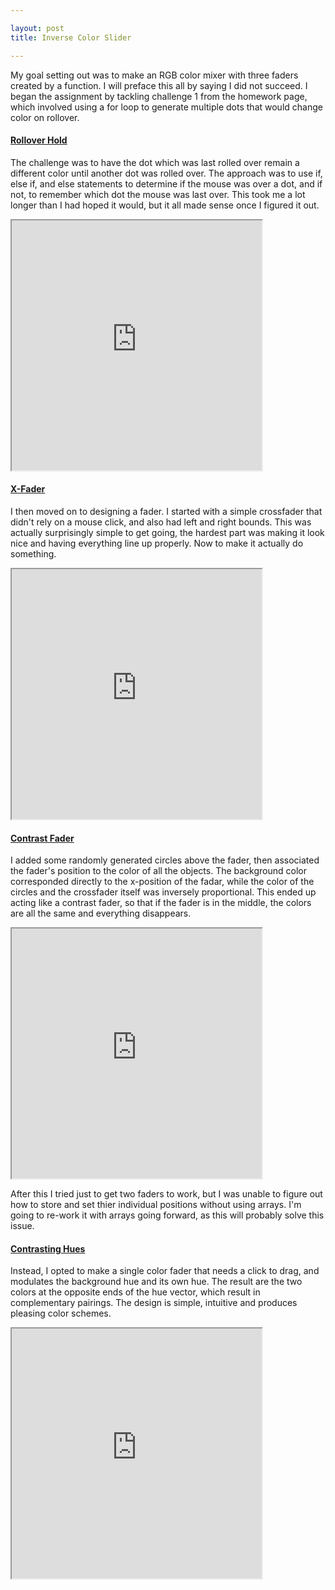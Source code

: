 ```yaml
---

layout: post
title: Inverse Color Slider

---
```


My goal setting out was to make an RGB color mixer with three faders created by a function. I will preface this all by saying I did not succeed. I began the assignment by tackling challenge 1 from the homework page, which involved using a for loop to generate multiple dots that would change color on rollover.

#### [Rollover Hold](https://alpha.editor.p5js.org/patchbae/sketches/S1ObN2ds-)
 The challenge was to have the dot which was last rolled over remain a different color until another dot was rolled over. The approach was to use if, else if, and else statements to determine if the mouse was over a dot, and if not, to remember which dot the mouse was last over. This took me a lot longer than I had hoped it would, but it all made sense once I figured it out. 
<iframe width="400" height="400" src="https://alpha.editor.p5js.org/embed/S1ObN2ds-" scrolling="no"></iframe>

#### [X-Fader](https://alpha.editor.p5js.org/patchbae/sketches/rJ2J_jusW)
I then moved on to designing a fader. I started with a simple crossfader that didn't rely on a mouse click, and also had left and right bounds. This was actually surprisingly simple to get going, the hardest part was making it look nice and having everything line up properly. Now to make it actually do something.
<iframe scrolling="no" width="400" height="400" src="https://alpha.editor.p5js.org/embed/rJ2J_jusW"></iframe>

#### [Contrast Fader](https://alpha.editor.p5js.org/patchbae/sketches/ByRKtodoZ)
I added some randomly generated circles above the fader, then associated the fader's position to the color of all the objects. The background color corresponded directly to the x-position of the fadar, while the color of the circles and the crossfader itself was inversely proportional. This ended up acting like a contrast fader, so that if the fader is in the middle, the colors are all the same and everything disappears. 
<iframe scrolling="no" width="400" height="400" src="https://alpha.editor.p5js.org/embed/ByRKtodoZ"></iframe>

After this I tried just to get two faders to work, but I was unable to figure out how to store and set thier individual positions without using arrays. I'm going to re-work it with arrays going forward, as this will probably solve this issue. 

#### [Contrasting Hues](https://alpha.editor.p5js.org/patchbae/sketches/Hk2zTadoZ)
Instead, I opted to make a single color fader that needs a click to drag, and modulates the background hue and its own hue. The result are the two colors at the opposite ends of the hue vector, which result in complementary pairings. The design is simple, intuitive and produces pleasing color schemes. 
<iframe scrolling="no" width="400" height="400" src="https://alpha.editor.p5js.org/embed/Hk2zTadoZ"></iframe>
